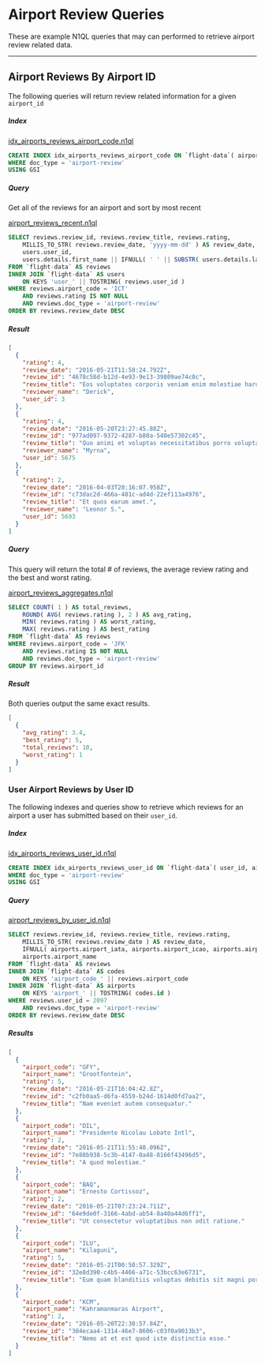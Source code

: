 # Airport Review Queries

These are example N1QL queries that may can performed to retrieve airport review related data.

---

## Airport Reviews By Airport ID

The following queries will return review related information for a given `airport_id`

##### Index

[idx\_airports\_reviews\_airport\_code.n1ql](indexes/idx_airports_reviews_airport_code.n1ql)

```sql
CREATE INDEX idx_airports_reviews_airport_code ON `flight-data`( airport_code, rating, doc_type )
WHERE doc_type = 'airport-review'
USING GSI
```

##### Query

Get all of the reviews for an airport and sort by most recent

[airport\_reviews\_recent.n1ql](queries/airline_reviews/airport_reviews_recent.n1ql)

```sql
SELECT reviews.review_id, reviews.review_title, reviews.rating,
    MILLIS_TO_STR( reviews.review_date, 'yyyy-mm-dd' ) AS review_date,
    users.user_id,
    users.details.first_name || IFNULL( ' ' || SUBSTR( users.details.last_name, 0, 1 ) || '.', '' ) AS reviewer_name
FROM `flight-data` AS reviews
INNER JOIN `flight-data` AS users
    ON KEYS 'user_' || TOSTRING( reviews.user_id )
WHERE reviews.airport_code = 'ICT'
    AND reviews.rating IS NOT NULL
    AND reviews.doc_type = 'airport-review'
ORDER BY reviews.review_date DESC
```


##### Result

```json
[
  {
    "rating": 4,
    "review_date": "2016-05-21T11:58:24.792Z",
    "review_id": "4678c58d-b12d-4e93-9e13-39809ae74c0c",
    "review_title": "Eos voluptates corporis veniam enim molestiae harum vero laborum.",
    "reviewer_name": "Derick",
    "user_id": 3
  },
  {
    "rating": 4,
    "review_date": "2016-05-20T23:27:45.88Z",
    "review_id": "977ad097-9372-4287-b80a-540e57302c45",
    "review_title": "Quo animi et voluptas necessitatibus porro voluptatum amet placeat explicabo.",
    "reviewer_name": "Myrna",
    "user_id": 5675
  },
  {
    "rating": 2,
    "review_date": "2016-04-03T20:16:07.958Z",
    "review_id": "c73dac2d-466a-481c-ad4d-22ef113a4976",
    "review_title": "Et quos earum amet.",
    "reviewer_name": "Leonor S.",
    "user_id": 5693
  }
]
```

##### Query

This query will return the total # of reviews, the average review rating and the best and worst rating.

[airport\_reviews_aggregates.n1ql](queries/airline_reviews/airport_reviews_aggregates.n1ql)

```sql
SELECT COUNT( 1 ) AS total_reviews,
    ROUND( AVG( reviews.rating ), 2 ) AS avg_rating,
    MIN( reviews.rating ) AS worst_rating,
    MAX( reviews.rating ) AS best_rating
FROM `flight-data` AS reviews
WHERE reviews.airport_code = 'JFK'
    AND reviews.rating IS NOT NULL
    AND reviews.doc_type = 'airport-review'
GROUP BY reviews.airport_id
```

##### Result

Both queries output the same exact results.

```json
[
  {
    "avg_rating": 3.4,
    "best_rating": 5,
    "total_reviews": 10,
    "worst_rating": 1
  }
]
```

### User Airport Reviews by User ID

The following indexes and queries show to retrieve which reviews for an airport a user has submitted based on their `user_id`.

##### Index

[idx\_airports\_reviews\_user\_id.n1ql](indexes/idx_airports_reviews_user_id.n1ql)

```sql
CREATE INDEX idx_airports_reviews_user_id ON `flight-data`( user_id, airport_code, doc_type )
WHERE doc_type = 'airport-review'
USING GSI
```

##### Query

[airport\_reviews\_by\_user\_id.n1ql](queries/airline_reviews/airport_reviews_by_user_id.n1ql)

```sql
SELECT reviews.review_id, reviews.review_title, reviews.rating,
    MILLIS_TO_STR( reviews.review_date ) AS review_date,
    IFNULL( airports.airport_iata, airports.airport_icao, airports.airport_ident ) AS airport_code,
    airports.airport_name
FROM `flight-data` AS reviews
INNER JOIN `flight-data` AS codes
    ON KEYS 'airport_code_' || reviews.airport_code
INNER JOIN `flight-data` AS airports
    ON KEYS 'airport_' || TOSTRING( codes.id )
WHERE reviews.user_id = 2097
    AND reviews.doc_type = 'airport-review'
ORDER BY reviews.review_date DESC
```

##### Results

```json
[
  {
    "airport_code": "GFY",
    "airport_name": "Grootfontein",
    "rating": 5,
    "review_date": "2016-05-21T16:04:42.8Z",
    "review_id": "c2fb0aa5-d6fa-4559-b24d-1614d0fd7aa2",
    "review_title": "Nam eveniet autem consequatur."
  },
  {
    "airport_code": "DIL",
    "airport_name": "Presidente Nicolau Lobato Intl",
    "rating": 2,
    "review_date": "2016-05-21T11:55:40.096Z",
    "review_id": "7e88b938-5c3b-4147-8a48-8166f43496d5",
    "review_title": "A quod molestiae."
  },
  {
    "airport_code": "BAQ",
    "airport_name": "Ernesto Cortissoz",
    "rating": 2,
    "review_date": "2016-05-21T07:23:24.711Z",
    "review_id": "64e9de0f-3166-4abd-ab54-8a40a44d6ff1",
    "review_title": "Ut consectetur voluptatibus non odit ratione."
  },
  {
    "airport_code": "ILU",
    "airport_name": "Kilaguni",
    "rating": 5,
    "review_date": "2016-05-21T00:50:57.329Z",
    "review_id": "32e8d390-c4b5-4466-a71c-53bcc63e6731",
    "review_title": "Eum quam blanditiis voluptas debitis sit magni porro voluptatum."
  },
  {
    "airport_code": "KCM",
    "airport_name": "Kahramanmaras Airport",
    "rating": 2,
    "review_date": "2016-05-20T22:30:57.84Z",
    "review_id": "304ecaa4-1314-46e7-8606-c03f0a9013b3",
    "review_title": "Nemo at et est quod iste distinctio esse."
  }
]
```
